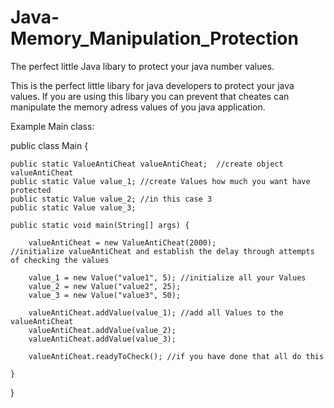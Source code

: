 # Java-Memory_Manipulation_Protection
The perfect little Java libary to protect your java number values.

This is the perfect little libary for java developers to protect your java values.
If you are using this libary you can prevent that cheates can manipulate the memory adress values
of you java application.



Example Main class:



public class Main {

	public static ValueAntiCheat valueAntiCheat;  //create object valueAntiCheat
	public static Value value_1; //create Values how much you want have protected
	public static Value value_2; //in this case 3
	public static Value value_3;
	
	public static void main(String[] args) {

		valueAntiCheat = new ValueAntiCheat(2000);
    //initialize valueAntiCheat and establish the delay through attempts of checking the values
		
		value_1 = new Value("value1", 5); //initialize all your Values
		value_2 = new Value("value2", 25);
		value_3 = new Value("value3", 50);
		
		valueAntiCheat.addValue(value_1); //add all Values to the valueAntiCheat
		valueAntiCheat.addValue(value_2);
		valueAntiCheat.addValue(value_3);
		
		valueAntiCheat.readyToCheck(); //if you have done that all do this

	}

}
